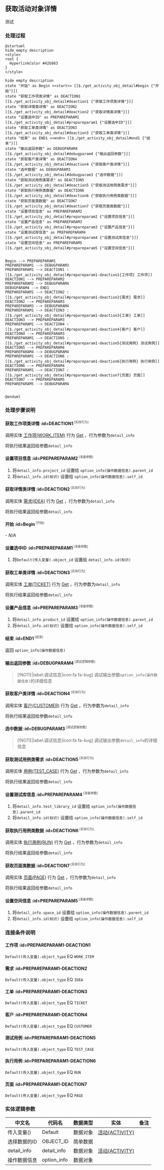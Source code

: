 ## 获取活动对象详情 <!-- {docsify-ignore-all} -->

   测试

### 处理过程

```plantuml
@startuml
hide empty description
<style>
root {
  HyperlinkColor #42b983
}
</style>

hide empty description
state "开始" as Begin <<start>> [[$./get_activity_obj_detail#begin {"开始"}]]
state "获取工作项类详情" as DEACTION1  [[$./get_activity_obj_detail#deaction1 {"获取工作项类详情"}]]
state "获取详情类详情" as DEACTION2  [[$./get_activity_obj_detail#deaction2 {"获取详情类详情"}]]
state "设置选中ID" as PREPAREPARAM1  [[$./get_activity_obj_detail#prepareparam1 {"设置选中ID"}]]
state "获取工单类详情" as DEACTION3  [[$./get_activity_obj_detail#deaction3 {"获取工单类详情"}]]
state "结束" as END1 <<end>> [[$./get_activity_obj_detail#end1 {"结束"}]]
state "输出返回参数" as DEBUGPARAM4  [[$./get_activity_obj_detail#debugparam4 {"输出返回参数"}]]
state "获取客户类详情" as DEACTION4  [[$./get_activity_obj_detail#deaction4 {"获取客户类详情"}]]
state "选中数据" as DEBUGPARAM3  [[$./get_activity_obj_detail#debugparam3 {"选中数据"}]]
state "获取测试用例类需求" as DEACTION5  [[$./get_activity_obj_detail#deaction5 {"获取测试用例类需求"}]]
state "获取执行用例类数据" as DEACTION6  [[$./get_activity_obj_detail#deaction6 {"获取执行用例类数据"}]]
state "获取页面类数据" as DEACTION7  [[$./get_activity_obj_detail#deaction7 {"获取页面类数据"}]]
state "设置项目信息" as PREPAREPARAM2  [[$./get_activity_obj_detail#prepareparam2 {"设置项目信息"}]]
state "设置产品信息" as PREPAREPARAM3  [[$./get_activity_obj_detail#prepareparam3 {"设置产品信息"}]]
state "设置测试库信息" as PREPAREPARAM4  [[$./get_activity_obj_detail#prepareparam4 {"设置测试库信息"}]]
state "设置空间信息" as PREPAREPARAM5  [[$./get_activity_obj_detail#prepareparam5 {"设置空间信息"}]]


Begin --> PREPAREPARAM1
PREPAREPARAM1 --> DEBUGPARAM3
PREPAREPARAM1 --> DEACTION1 : [[$./get_activity_obj_detail#prepareparam1-deaction1{工作项} 工作项]]
DEACTION1 --> PREPAREPARAM2
PREPAREPARAM2 --> DEBUGPARAM4
DEBUGPARAM4 --> END1
PREPAREPARAM1 --> DEACTION2 : [[$./get_activity_obj_detail#prepareparam1-deaction2{需求} 需求]]
DEACTION2 --> PREPAREPARAM3
PREPAREPARAM3 --> DEBUGPARAM4
PREPAREPARAM1 --> DEACTION3 : [[$./get_activity_obj_detail#prepareparam1-deaction3{工单} 工单]]
DEACTION3 --> PREPAREPARAM3
PREPAREPARAM1 --> DEACTION4 : [[$./get_activity_obj_detail#prepareparam1-deaction4{客户} 客户]]
DEACTION4 --> PREPAREPARAM3
PREPAREPARAM1 --> DEACTION5 : [[$./get_activity_obj_detail#prepareparam1-deaction5{测试用例} 测试用例]]
DEACTION5 --> PREPAREPARAM4
PREPAREPARAM4 --> DEBUGPARAM4
PREPAREPARAM1 --> DEACTION6 : [[$./get_activity_obj_detail#prepareparam1-deaction6{执行用例} 执行用例]]
DEACTION6 --> PREPAREPARAM4
PREPAREPARAM1 --> DEACTION7 : [[$./get_activity_obj_detail#prepareparam1-deaction7{页面} 页面]]
DEACTION7 --> PREPAREPARAM5
PREPAREPARAM5 --> DEBUGPARAM4


@enduml
```


### 处理步骤说明

#### 获取工作项类详情 :id=DEACTION1<sup class="footnote-symbol"> <font color=gray size=1>[实体行为]</font></sup>



调用实体 [工作项(WORK_ITEM)](module/ProjMgmt/work_item.md) 行为 [Get](module/ProjMgmt/work_item#行为) ，行为参数为`detail_info`

将执行结果返回给参数`detail_info`

#### 设置项目信息 :id=PREPAREPARAM2<sup class="footnote-symbol"> <font color=gray size=1>[准备参数]</font></sup>



1. 将`detail_info.project_id` 设置给  `option_info(操作数据信息).parent_id`
2. 将`detail_info.id(标识)` 设置给  `option_info(操作数据信息).self_id`

#### 获取详情类详情 :id=DEACTION2<sup class="footnote-symbol"> <font color=gray size=1>[实体行为]</font></sup>



调用实体 [需求(IDEA)](module/ProdMgmt/idea.md) 行为 [Get](module/ProdMgmt/idea#行为) ，行为参数为`detail_info`

将执行结果返回给参数`detail_info`

#### 开始 :id=Begin<sup class="footnote-symbol"> <font color=gray size=1>[开始]</font></sup>



*- N/A*
#### 设置选中ID :id=PREPAREPARAM1<sup class="footnote-symbol"> <font color=gray size=1>[准备参数]</font></sup>



1. 将`Default(传入变量).object_id` 设置给  `detail_info.id(标识)`

#### 获取工单类详情 :id=DEACTION3<sup class="footnote-symbol"> <font color=gray size=1>[实体行为]</font></sup>



调用实体 [工单(TICKET)](module/ProdMgmt/ticket.md) 行为 [Get](module/ProdMgmt/ticket#行为) ，行为参数为`detail_info`

将执行结果返回给参数`detail_info`

#### 设置产品信息 :id=PREPAREPARAM3<sup class="footnote-symbol"> <font color=gray size=1>[准备参数]</font></sup>



1. 将`detail_info.product_id` 设置给  `option_info(操作数据信息).parent_id`
2. 将`detail_info.id(标识)` 设置给  `option_info(操作数据信息).self_id`

#### 结束 :id=END1<sup class="footnote-symbol"> <font color=gray size=1>[结束]</font></sup>



返回 `option_info(操作数据信息)`

#### 输出返回参数 :id=DEBUGPARAM4<sup class="footnote-symbol"> <font color=gray size=1>[调试逻辑参数]</font></sup>



> [!NOTE|label:调试信息|icon:fa fa-bug]
> 调试输出参数`option_info(操作数据信息)`的详细信息


#### 获取客户类详情 :id=DEACTION4<sup class="footnote-symbol"> <font color=gray size=1>[实体行为]</font></sup>



调用实体 [客户(CUSTOMER)](module/ProdMgmt/customer.md) 行为 [Get](module/ProdMgmt/customer#行为) ，行为参数为`detail_info`

将执行结果返回给参数`detail_info`

#### 选中数据 :id=DEBUGPARAM3<sup class="footnote-symbol"> <font color=gray size=1>[调试逻辑参数]</font></sup>



> [!NOTE|label:调试信息|icon:fa fa-bug]
> 调试输出参数`detail_info`的详细信息


#### 获取测试用例类需求 :id=DEACTION5<sup class="footnote-symbol"> <font color=gray size=1>[实体行为]</font></sup>



调用实体 [用例(TEST_CASE)](module/TestMgmt/test_case.md) 行为 [Get](module/TestMgmt/test_case#行为) ，行为参数为`detail_info`

将执行结果返回给参数`detail_info`

#### 设置测试库信息 :id=PREPAREPARAM4<sup class="footnote-symbol"> <font color=gray size=1>[准备参数]</font></sup>



1. 将`detail_info.test_library_id` 设置给  `option_info(操作数据信息).parent_id`
2. 将`detail_info.id(标识)` 设置给  `option_info(操作数据信息).self_id`

#### 获取执行用例类数据 :id=DEACTION6<sup class="footnote-symbol"> <font color=gray size=1>[实体行为]</font></sup>



调用实体 [执行用例(RUN)](module/TestMgmt/run.md) 行为 [Get](module/TestMgmt/run#行为) ，行为参数为`detail_info`

将执行结果返回给参数`detail_info`

#### 获取页面类数据 :id=DEACTION7<sup class="footnote-symbol"> <font color=gray size=1>[实体行为]</font></sup>



调用实体 [页面(PAGE)](module/Wiki/article_page.md) 行为 [Get](module/Wiki/article_page#行为) ，行为参数为`detail_info`

将执行结果返回给参数`detail_info`

#### 设置空间信息 :id=PREPAREPARAM5<sup class="footnote-symbol"> <font color=gray size=1>[准备参数]</font></sup>



1. 将`detail_info.space_id` 设置给  `option_info(操作数据信息).parent_id`
2. 将`detail_info.id(标识)` 设置给  `option_info(操作数据信息).self_id`


### 连接条件说明
#### 工作项 :id=PREPAREPARAM1-DEACTION1

`Default(传入变量).object_type` EQ `WORK_ITEM`
#### 需求 :id=PREPAREPARAM1-DEACTION2

`Default(传入变量).object_type` EQ `IDEA`
#### 工单 :id=PREPAREPARAM1-DEACTION3

`Default(传入变量).object_type` EQ `TICKET`
#### 客户 :id=PREPAREPARAM1-DEACTION4

`Default(传入变量).object_type` EQ `CUSTOMER`
#### 测试用例 :id=PREPAREPARAM1-DEACTION5

`Default(传入变量).object_type` EQ `TEST_CASE`
#### 执行用例 :id=PREPAREPARAM1-DEACTION6

`Default(传入变量).object_type` EQ `RUN`
#### 页面 :id=PREPAREPARAM1-DEACTION7

`Default(传入变量).object_type` EQ `PAGE`


### 实体逻辑参数

|    中文名   |    代码名    |  数据类型    |  实体   |备注 |
| --------| --------| -------- | -------- | --------   |
|传入变量(<i class="fa fa-check"/></i>)|Default|数据对象|[活动(ACTIVITY)](module/Base/activity.md)||
|选择数据的ID|OBJECT_ID|简单数据|||
|detail_info|detail_info|数据对象|[活动(ACTIVITY)](module/Base/activity.md)||
|操作数据信息|option_info|数据对象|||
